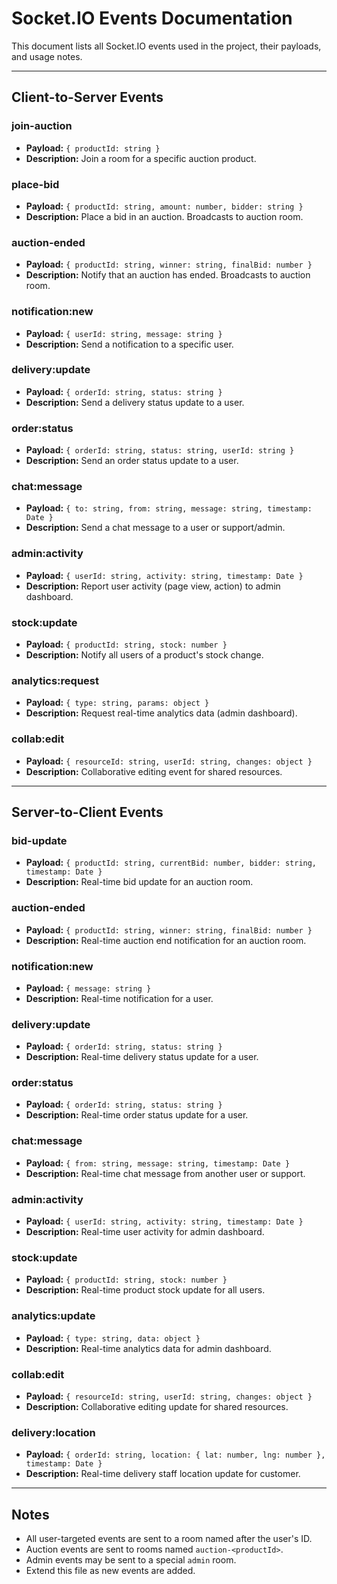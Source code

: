 # Socket.IO Events Documentation

This document lists all Socket.IO events used in the project, their payloads, and usage notes.

---

## Client-to-Server Events

### join-auction
- **Payload:** `{ productId: string }`
- **Description:** Join a room for a specific auction product.

### place-bid
- **Payload:** `{ productId: string, amount: number, bidder: string }`
- **Description:** Place a bid in an auction. Broadcasts to auction room.

### auction-ended
- **Payload:** `{ productId: string, winner: string, finalBid: number }`
- **Description:** Notify that an auction has ended. Broadcasts to auction room.

### notification:new
- **Payload:** `{ userId: string, message: string }`
- **Description:** Send a notification to a specific user.

### delivery:update
- **Payload:** `{ orderId: string, status: string }`
- **Description:** Send a delivery status update to a user.

### order:status
- **Payload:** `{ orderId: string, status: string, userId: string }`
- **Description:** Send an order status update to a user.

### chat:message
- **Payload:** `{ to: string, from: string, message: string, timestamp: Date }`
- **Description:** Send a chat message to a user or support/admin.

### admin:activity
- **Payload:** `{ userId: string, activity: string, timestamp: Date }`
- **Description:** Report user activity (page view, action) to admin dashboard.

### stock:update
- **Payload:** `{ productId: string, stock: number }`
- **Description:** Notify all users of a product's stock change.

### analytics:request
- **Payload:** `{ type: string, params: object }`
- **Description:** Request real-time analytics data (admin dashboard).

### collab:edit
- **Payload:** `{ resourceId: string, userId: string, changes: object }`
- **Description:** Collaborative editing event for shared resources.

---

## Server-to-Client Events

### bid-update
- **Payload:** `{ productId: string, currentBid: number, bidder: string, timestamp: Date }`
- **Description:** Real-time bid update for an auction room.

### auction-ended
- **Payload:** `{ productId: string, winner: string, finalBid: number }`
- **Description:** Real-time auction end notification for an auction room.

### notification:new
- **Payload:** `{ message: string }`
- **Description:** Real-time notification for a user.

### delivery:update
- **Payload:** `{ orderId: string, status: string }`
- **Description:** Real-time delivery status update for a user.

### order:status
- **Payload:** `{ orderId: string, status: string }`
- **Description:** Real-time order status update for a user.

### chat:message
- **Payload:** `{ from: string, message: string, timestamp: Date }`
- **Description:** Real-time chat message from another user or support.

### admin:activity
- **Payload:** `{ userId: string, activity: string, timestamp: Date }`
- **Description:** Real-time user activity for admin dashboard.

### stock:update
- **Payload:** `{ productId: string, stock: number }`
- **Description:** Real-time product stock update for all users.

### analytics:update
- **Payload:** `{ type: string, data: object }`
- **Description:** Real-time analytics data for admin dashboard.

### collab:edit
- **Payload:** `{ resourceId: string, userId: string, changes: object }`
- **Description:** Collaborative editing update for shared resources.

### delivery:location
- **Payload:** `{ orderId: string, location: { lat: number, lng: number }, timestamp: Date }`
- **Description:** Real-time delivery staff location update for customer.

---

## Notes
- All user-targeted events are sent to a room named after the user's ID.
- Auction events are sent to rooms named `auction-<productId>`.
- Admin events may be sent to a special `admin` room.
- Extend this file as new events are added. 